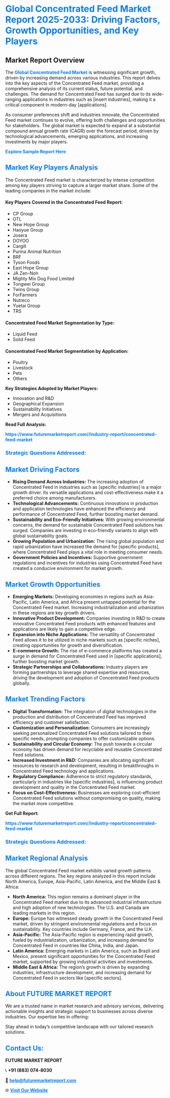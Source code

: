 <h1 style="color: #007BFF;">Global Concentrated Feed Market Report 2025-2033: Driving Factors, Growth Opportunities, and Key Players</h1>

<section id="overview">
<h2>Market Report Overview</h2>
<p>The <a href="https://www.futuremarketreport.com//industry-report/concentrated-feed-market" style="color: #007BFF; text-decoration: none;"><strong>Global Concentrated Feed Market</strong></a> is witnessing significant growth, driven by increasing demand across various industries. This report delves into the key aspects of the Concentrated Feed market, providing a comprehensive analysis of its current status, future potential, and challenges. The demand for Concentrated Feed has surged due to its wide-ranging applications in industries such as [insert industries], making it a critical component in modern-day [applications].</p>
<p>As consumer preferences shift and industries innovate, the Concentrated Feed market continues to evolve, offering both challenges and opportunities for stakeholders. The global market is expected to expand at a substantial compound annual growth rate (CAGR) over the forecast period, driven by technological advancements, emerging applications, and increasing investments by major players.</p>
</section>

<section id="overview">
<p><a href="https://www.futuremarketreport.com//request-sample/reportId=86864" style="color: #007BFF; text-decoration: none;"><strong>Explore Sample Report Here</strong></a></p>
</section>

<section id="key-players">
<h2 style="color: #007BFF;">Market Key Players Analysis</h2>
<p>The Concentrated Feed market is characterized by intense competition among key players striving to capture a larger market share. Some of the leading companies in the market include:</p>
<h4>Key Players Covered in the Concentrated Feed Report:</h4>
<ul><li>CP Group</li><li>OTL</li><li>New Hope Group</li><li>Haoyue Group</li><li>Josera</li><li>DOYOO</li><li>Cargill</li><li>Purina Animal Nutrition</li><li>BRF</li><li>Tyson Foods</li><li>East Hope Group</li><li>JA Zen-Noh</li><li>Mighty Mix Dog Food Limited</li><li>Tongwei Group</li><li>Twins Group</li><li>ForFarmers</li><li>Nutreco</li><li>Yuetai Group</li><li>TRS</li></ul>
<h4>Concentrated Feed Market Segmentation by Type:</h4>
<ul><li>Liquid Feed</li><li>Solid Feed</li></ul>

<h4>Concentrated Feed Market Segmentation by Application:</h4>
<ul><li>Poultry</li><li>Livestock</li><li>Pets</li><li>Others</li></ul>
<p><strong>Key Strategies Adopted by Market Players:</strong></p>
<ul>
<li>Innovation and R&D</li>
<li>Geographical Expansion</li>
<li>Sustainability Initiatives</li>
<li>Mergers and Acquisitions</li>
</ul>
</section>

<section>
<p><strong>Read Full Analysis: </strong></p><a href="https://www.futuremarketreport.com//industry-report/concentrated-feed-market" style="color: #007BFF; text-decoration: none;"><strong>https://www.futuremarketreport.com//industry-report/concentrated-feed-market</strong></a>
<h3 style="color: #007BFF;">Strategic Questions Addressed:</h3>
</section>

<section id="driving-factors">
<h2 style="color: #007BFF;">Market Driving Factors</h2>
<ul>
<li><strong>Rising Demand Across Industries:</strong> The increasing adoption of Concentrated Feed in industries such as [specific industries] is a major growth driver. Its versatile applications and cost-effectiveness make it a preferred choice among manufacturers.</li>
<li><strong>Technological Advancements:</strong> Continuous innovations in production and application technologies have enhanced the efficiency and performance of Concentrated Feed, further boosting market demand.</li>
<li><strong>Sustainability and Eco-Friendly Initiatives:</strong> With growing environmental concerns, the demand for sustainable Concentrated Feed solutions has surged. Companies are investing in eco-friendly variants to align with global sustainability goals.</li>
<li><strong>Growing Population and Urbanization:</strong> The rising global population and rapid urbanization have increased the demand for [specific products], where Concentrated Feed plays a vital role in meeting consumer needs.</li>
<li><strong>Government Policies and Incentives:</strong> Supportive government regulations and incentives for industries using Concentrated Feed have created a conducive environment for market growth.</li>
</ul>
</section>

<section id="growth-opportunities">
<h2 style="color: #007BFF;">Market Growth Opportunities</h2>
<ul>
<li><strong>Emerging Markets:</strong> Developing economies in regions such as Asia-Pacific, Latin America, and Africa present untapped potential for the Concentrated Feed market. Increasing industrialization and urbanization in these regions are key growth drivers.</li>
<li><strong>Innovative Product Development:</strong> Companies investing in R&D to create innovative Concentrated Feed products with enhanced features and applications are likely to gain a competitive edge.</li>
<li><strong>Expansion into Niche Applications:</strong> The versatility of Concentrated Feed allows it to be utilized in niche markets such as [specific niches], creating opportunities for growth and diversification.</li>
<li><strong>E-commerce Growth:</strong> The rise of e-commerce platforms has created a surge in demand for Concentrated Feed used in [specific applications], further boosting market growth.</li>
<li><strong>Strategic Partnerships and Collaborations:</strong> Industry players are forming partnerships to leverage shared expertise and resources, driving the development and adoption of Concentrated Feed products globally.</li>
</ul>
</section>

<section id="trending-factors">
<h2 style="color: #007BFF;">Market Trending Factors</h2>
<ul>
<li><strong>Digital Transformation:</strong> The integration of digital technologies in the production and distribution of Concentrated Feed has improved efficiency and customer satisfaction.</li>
<li><strong>Customization and Personalization:</strong> Consumers are increasingly seeking personalized Concentrated Feed solutions tailored to their specific needs, prompting companies to offer customizable options.</li>
<li><strong>Sustainability and Circular Economy:</strong> The push towards a circular economy has driven demand for recyclable and reusable Concentrated Feed solutions.</li>
<li><strong>Increased Investment in R&D:</strong> Companies are allocating significant resources to research and development, resulting in breakthroughs in Concentrated Feed technology and applications.</li>
<li><strong>Regulatory Compliance:</strong> Adherence to strict regulatory standards, particularly in industries like [specific industries], is influencing product development and quality in the Concentrated Feed market.</li>
<li><strong>Focus on Cost-Effectiveness:</strong> Businesses are exploring cost-efficient Concentrated Feed solutions without compromising on quality, making the market more competitive.</li>
</ul>
</section>

<section>
<p><strong>Get Full Report: </strong></p><a href="https://www.futuremarketreport.com//industry-report/concentrated-feed-market" style="color: #007BFF; text-decoration: none;"><strong>https://www.futuremarketreport.com//industry-report/concentrated-feed-market</strong></a>
<h3 style="color: #007BFF;">Strategic Questions Addressed:</h3>
</section>


<section id="regional-analysis">
<h2 style="color: #007BFF;">Market Regional Analysis</h2>
<p>The global Concentrated Feed market exhibits varied growth patterns across different regions. The key regions analyzed in this report include North America, Europe, Asia-Pacific, Latin America, and the Middle East & Africa:</p>
<ul>
<li><strong>North America:</strong> This region remains a dominant player in the Concentrated Feed market due to its advanced industrial infrastructure and high adoption of new technologies. The U.S. and Canada are leading markets in this region.</li>
<li><strong>Europe:</strong> Europe has witnessed steady growth in the Concentrated Feed market, driven by stringent environmental regulations and a focus on sustainability. Key countries include Germany, France, and the U.K.</li>
<li><strong>Asia-Pacific:</strong> The Asia-Pacific region is experiencing rapid growth, fueled by industrialization, urbanization, and increasing demand for Concentrated Feed in countries like China, India, and Japan.</li>
<li><strong>Latin America:</strong> Emerging markets in Latin America, such as Brazil and Mexico, present significant opportunities for the Concentrated Feed market, supported by growing industrial activities and investments.</li>
<li><strong>Middle East & Africa:</strong> The region’s growth is driven by expanding industries, infrastructure development, and increasing demand for Concentrated Feed in sectors like [specific sectors].</li>
</ul>
</section>

<footer>
<h2 style="color: #007BFF;">About FUTURE MARKET REPORT</h2>
<p>We are a trusted name in market research and advisory services, delivering actionable insights and strategic support to businesses across diverse industries. Our expertise lies in offering:</p>

<p>Stay ahead in today’s competitive landscape with our tailored research solutions.</p>

<h2 style="color: #007BFF;">Contact Us:</h2>
<p><strong>FUTURE MARKET REPORT</strong></p>
<p>📞 <strong>+91 (883) 074-8030</strong></p>
<p>📧 <strong><a href="mailto:help@futuremarketreport.com" style="color: #007BFF;">help@futuremarketreport.com</a></strong></p>
<p>🌐 <strong><a href="https://www.futuremarketreport.com/" style="color: #007BFF;">Visit Our Website</a></strong></p>
</footer>